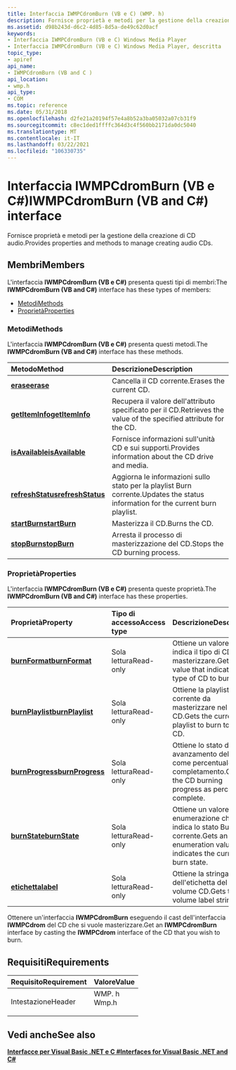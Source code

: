 ```yaml
---
title: Interfaccia IWMPCdromBurn (VB e C) (WMP. h)
description: Fornisce proprietà e metodi per la gestione della creazione di CD audio.
ms.assetid: d98b243d-d6c2-4d85-8d5a-de49c62d0acf
keywords:
- Interfaccia IWMPCdromBurn (VB e C) Windows Media Player
- Interfaccia IWMPCdromBurn (VB e C) Windows Media Player, descritta
topic_type:
- apiref
api_name:
- IWMPCdromBurn (VB and C )
api_location:
- wmp.h
api_type:
- COM
ms.topic: reference
ms.date: 05/31/2018
ms.openlocfilehash: d2fe21a20194f57e4a8b52a3ba05032a07cb31f9
ms.sourcegitcommit: c8ec1ded1ffffc364d3c4f560bb2171da0dc5040
ms.translationtype: MT
ms.contentlocale: it-IT
ms.lasthandoff: 03/22/2021
ms.locfileid: "106330735"
---
```

# <a name="iwmpcdromburn-vb-and-c-interface"></a><span data-ttu-id="d0a9a-105">Interfaccia IWMPCdromBurn (VB e C#)</span><span class="sxs-lookup"><span data-stu-id="d0a9a-105">IWMPCdromBurn (VB and C#) interface</span></span>

<span data-ttu-id="d0a9a-106">Fornisce proprietà e metodi per la gestione della creazione di CD audio.</span><span class="sxs-lookup"><span data-stu-id="d0a9a-106">Provides properties and methods to manage creating audio CDs.</span></span>

## <a name="members"></a><span data-ttu-id="d0a9a-107">Membri</span><span class="sxs-lookup"><span data-stu-id="d0a9a-107">Members</span></span>

<span data-ttu-id="d0a9a-108">L'interfaccia **IWMPCdromBurn (VB e C#)** presenta questi tipi di membri:</span><span class="sxs-lookup"><span data-stu-id="d0a9a-108">The **IWMPCdromBurn (VB and C#)** interface has these types of members:</span></span>

-   [<span data-ttu-id="d0a9a-109">Metodi</span><span class="sxs-lookup"><span data-stu-id="d0a9a-109">Methods</span></span>](#methods)
-   [<span data-ttu-id="d0a9a-110">Proprietà</span><span class="sxs-lookup"><span data-stu-id="d0a9a-110">Properties</span></span>](#properties)

### <a name="methods"></a><span data-ttu-id="d0a9a-111">Metodi</span><span class="sxs-lookup"><span data-stu-id="d0a9a-111">Methods</span></span>

<span data-ttu-id="d0a9a-112">L'interfaccia **IWMPCdromBurn (VB e C#)** presenta questi metodi.</span><span class="sxs-lookup"><span data-stu-id="d0a9a-112">The **IWMPCdromBurn (VB and C#)** interface has these methods.</span></span>



| <span data-ttu-id="d0a9a-113">Metodo</span><span class="sxs-lookup"><span data-stu-id="d0a9a-113">Method</span></span>                                                                             | <span data-ttu-id="d0a9a-114">Descrizione</span><span class="sxs-lookup"><span data-stu-id="d0a9a-114">Description</span></span>                                                              |
|:-----------------------------------------------------------------------------------|:-------------------------------------------------------------------------|
| [<span data-ttu-id="d0a9a-115">**erase**</span><span class="sxs-lookup"><span data-stu-id="d0a9a-115">**erase**</span></span>](wmplibiwmpcdromburn-iwmpcdromburn-erase--vb-and-c.md)                 | <span data-ttu-id="d0a9a-116">Cancella il CD corrente.</span><span class="sxs-lookup"><span data-stu-id="d0a9a-116">Erases the current CD.</span></span><br/>                                        |
| [<span data-ttu-id="d0a9a-117">**getItemInfo**</span><span class="sxs-lookup"><span data-stu-id="d0a9a-117">**getItemInfo**</span></span>](wmplibiwmpcdromburn-iwmpcdromburn-getiteminfo-iwmpcdromburn.md) | <span data-ttu-id="d0a9a-118">Recupera il valore dell'attributo specificato per il CD.</span><span class="sxs-lookup"><span data-stu-id="d0a9a-118">Retrieves the value of the specified attribute for the CD.</span></span><br/>    |
| [<span data-ttu-id="d0a9a-119">**isAvailable**</span><span class="sxs-lookup"><span data-stu-id="d0a9a-119">**isAvailable**</span></span>](wmplibiwmpcdromburn-iwmpcdromburn-isavailable--vb-and-c.md)     | <span data-ttu-id="d0a9a-120">Fornisce informazioni sull'unità CD e sui supporti.</span><span class="sxs-lookup"><span data-stu-id="d0a9a-120">Provides information about the CD drive and media.</span></span><br/>            |
| [<span data-ttu-id="d0a9a-121">**refreshStatus**</span><span class="sxs-lookup"><span data-stu-id="d0a9a-121">**refreshStatus**</span></span>](wmplibiwmpcdromburn-iwmpcdromburn-refreshstatus--vb-and-c.md) | <span data-ttu-id="d0a9a-122">Aggiorna le informazioni sullo stato per la playlist Burn corrente.</span><span class="sxs-lookup"><span data-stu-id="d0a9a-122">Updates the status information for the current burn playlist.</span></span><br/> |
| [<span data-ttu-id="d0a9a-123">**startBurn**</span><span class="sxs-lookup"><span data-stu-id="d0a9a-123">**startBurn**</span></span>](wmplibiwmpcdromburn-iwmpcdromburn-startburn--vb-and-c.md)         | <span data-ttu-id="d0a9a-124">Masterizza il CD.</span><span class="sxs-lookup"><span data-stu-id="d0a9a-124">Burns the CD.</span></span><br/>                                                 |
| [<span data-ttu-id="d0a9a-125">**stopBurn**</span><span class="sxs-lookup"><span data-stu-id="d0a9a-125">**stopBurn**</span></span>](wmplibiwmpcdromburn-iwmpcdromburn-stopburn-iwmpcdromburn.md)       | <span data-ttu-id="d0a9a-126">Arresta il processo di masterizzazione del CD.</span><span class="sxs-lookup"><span data-stu-id="d0a9a-126">Stops the CD burning process.</span></span><br/>                                 |



 

### <a name="properties"></a><span data-ttu-id="d0a9a-127">Proprietà</span><span class="sxs-lookup"><span data-stu-id="d0a9a-127">Properties</span></span>

<span data-ttu-id="d0a9a-128">L'interfaccia **IWMPCdromBurn (VB e C#)** presenta queste proprietà.</span><span class="sxs-lookup"><span data-stu-id="d0a9a-128">The **IWMPCdromBurn (VB and C#)** interface has these properties.</span></span>



| <span data-ttu-id="d0a9a-129">Proprietà</span><span class="sxs-lookup"><span data-stu-id="d0a9a-129">Property</span></span>                                                                                    | <span data-ttu-id="d0a9a-130">Tipo di accesso</span><span class="sxs-lookup"><span data-stu-id="d0a9a-130">Access type</span></span>          | <span data-ttu-id="d0a9a-131">Descrizione</span><span class="sxs-lookup"><span data-stu-id="d0a9a-131">Description</span></span>                                                                 |
|:--------------------------------------------------------------------------------------------|:---------------------|:----------------------------------------------------------------------------|
| [<span data-ttu-id="d0a9a-132">**burnFormat**</span><span class="sxs-lookup"><span data-stu-id="d0a9a-132">**burnFormat**</span></span>](wmplibiwmpcdromburn-iwmpcdromburn-burnformat--vb-and-c.md)<br/>     | <span data-ttu-id="d0a9a-133">Sola lettura</span><span class="sxs-lookup"><span data-stu-id="d0a9a-133">Read-only</span></span><br/> | <span data-ttu-id="d0a9a-134">Ottiene un valore che indica il tipo di CD da masterizzare.</span><span class="sxs-lookup"><span data-stu-id="d0a9a-134">Gets a value that indicates the type of CD to burn.</span></span><br/>              |
| [<span data-ttu-id="d0a9a-135">**burnPlaylist**</span><span class="sxs-lookup"><span data-stu-id="d0a9a-135">**burnPlaylist**</span></span>](wmplibiwmpcdromburn-iwmpcdromburn-burnplaylist--vb-and-c.md)<br/> | <span data-ttu-id="d0a9a-136">Sola lettura</span><span class="sxs-lookup"><span data-stu-id="d0a9a-136">Read-only</span></span><br/> | <span data-ttu-id="d0a9a-137">Ottiene la playlist corrente da masterizzare nel CD.</span><span class="sxs-lookup"><span data-stu-id="d0a9a-137">Gets the current playlist to burn to the CD.</span></span><br/>                     |
| [<span data-ttu-id="d0a9a-138">**burnProgress**</span><span class="sxs-lookup"><span data-stu-id="d0a9a-138">**burnProgress**</span></span>](wmplibiwmpcdromburn-iwmpcdromburn-burnprogress--vb-and-c.md)<br/> | <span data-ttu-id="d0a9a-139">Sola lettura</span><span class="sxs-lookup"><span data-stu-id="d0a9a-139">Read-only</span></span><br/> | <span data-ttu-id="d0a9a-140">Ottiene lo stato di avanzamento del CD come percentuale di completamento.</span><span class="sxs-lookup"><span data-stu-id="d0a9a-140">Gets the CD burning progress as percent complete.</span></span><br/>                |
| [<span data-ttu-id="d0a9a-141">**burnState**</span><span class="sxs-lookup"><span data-stu-id="d0a9a-141">**burnState**</span></span>](wmplibiwmpcdromburn-iwmpcdromburn-burnstate--vb-and-c.md)<br/>       | <span data-ttu-id="d0a9a-142">Sola lettura</span><span class="sxs-lookup"><span data-stu-id="d0a9a-142">Read-only</span></span><br/> | <span data-ttu-id="d0a9a-143">Ottiene un valore di enumerazione che indica lo stato Burn corrente.</span><span class="sxs-lookup"><span data-stu-id="d0a9a-143">Gets an enumeration value that indicates the current burn state.</span></span><br/> |
| [<span data-ttu-id="d0a9a-144">**etichetta**</span><span class="sxs-lookup"><span data-stu-id="d0a9a-144">**label**</span></span>](wmplibiwmpcdromburn-iwmpcdromburn-label--vb-and-c.md)<br/>               | <span data-ttu-id="d0a9a-145">Sola lettura</span><span class="sxs-lookup"><span data-stu-id="d0a9a-145">Read-only</span></span><br/> | <span data-ttu-id="d0a9a-146">Ottiene la stringa dell'etichetta del volume CD.</span><span class="sxs-lookup"><span data-stu-id="d0a9a-146">Gets the CD volume label string.</span></span><br/>                                 |



 

<span data-ttu-id="d0a9a-147">Ottenere un'interfaccia **IWMPCdromBurn** eseguendo il cast dell'interfaccia **IWMPCdrom** del CD che si vuole masterizzare.</span><span class="sxs-lookup"><span data-stu-id="d0a9a-147">Get an **IWMPCdromBurn** interface by casting the **IWMPCdrom** interface of the CD that you wish to burn.</span></span>

## <a name="requirements"></a><span data-ttu-id="d0a9a-148">Requisiti</span><span class="sxs-lookup"><span data-stu-id="d0a9a-148">Requirements</span></span>



| <span data-ttu-id="d0a9a-149">Requisito</span><span class="sxs-lookup"><span data-stu-id="d0a9a-149">Requirement</span></span> | <span data-ttu-id="d0a9a-150">Valore</span><span class="sxs-lookup"><span data-stu-id="d0a9a-150">Value</span></span> |
|-------------------|----------------------------------------------------------------------------------|
| <span data-ttu-id="d0a9a-151">Intestazione</span><span class="sxs-lookup"><span data-stu-id="d0a9a-151">Header</span></span><br/> | <dl> <span data-ttu-id="d0a9a-152"><dt>WMP. h</dt></span><span class="sxs-lookup"><span data-stu-id="d0a9a-152"><dt>Wmp.h</dt></span></span> </dl> |



## <a name="see-also"></a><span data-ttu-id="d0a9a-153">Vedi anche</span><span class="sxs-lookup"><span data-stu-id="d0a9a-153">See also</span></span>

<dl> <dt>

[<span data-ttu-id="d0a9a-154">**Interfacce per Visual Basic .NET e C #**</span><span class="sxs-lookup"><span data-stu-id="d0a9a-154">**Interfaces for Visual Basic .NET and C#**</span></span>](interfaces-for-visual-basic--net-and-c.md)
</dt> </dl>

 

 





